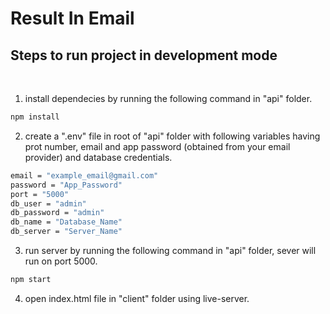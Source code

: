 # Result In Email

## Steps to run project in development mode 
<br>

1. install dependecies by running the following command in "api" folder.

```bash
npm install
```

2. create a ".env" file in root of "api" folder with following variables having prot number, email and app password (obtained from your email provider) and database credentials. 

```bash
email = "example_email@gmail.com"
password = "App_Password"
port = "5000"
db_user = "admin"
db_password = "admin"
db_name = "Database_Name"
db_server = "Server_Name"
```

3. run server by running the following command in "api" folder, sever will run on port 5000.

```bash
npm start
```


4. open index.html file in "client" folder using live-server.